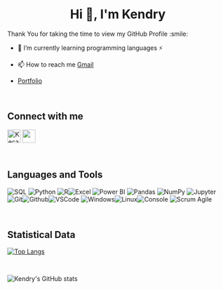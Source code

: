 <h1 align="center">Hi 👋, I'm Kendry</h1>

<div size='20px'>Thank You for taking the time to view my GitHub Profile :smile: </div>

- 🌱 I’m currently learning programming languages ⚡

- 📫 How to reach me [Gmail](carvajalkendri@gmail.com)

- [Portfolio](https://www.kendrycarvajal.com/)

<br>

## Connect with me 
<p align="left">
  <a href="https://www.linkedin.com/in/kendry-c-501639206/" target="blank"><img align="center"
      src="https://raw.githubusercontent.com/rahuldkjain/github-profile-readme-generator/master/src/images/icons/Social/linked-in-alt.svg"
      alt="Kecar2" width="30" /></a>
  <a href = 'https://www.github.com/Kecar2'> <img width = '30px' align= 'center' src="https://raw.githubusercontent.com/rahulbanerjee26/githubAboutMeGenerator/main/icons/github.svg"/></a>
</p>

<br>

## Languages and Tools
![SQL](https://img.icons8.com/color/30/sql.png) ![Python](https://img.icons8.com/color/30/python.png) ![R](https://img.icons8.com/color/30/r.png)![Excel](https://img.icons8.com/color/30/microsoft-excel-2019.png) ![Power BI](https://img.icons8.com/color/30/power-bi.png) ![Pandas](https://img.icons8.com/color/30/pandas.png) ![NumPy](https://img.icons8.com/color/30/numpy.png)  ![Jupyter](https://jupyter.org/assets/homepage/main-logo.svg)![Git](https://img.icons8.com/color/30/git.png)![Github](https://img.icons8.com/material-outlined/30/github.png)![VSCode](https://img.icons8.com/color/30/visual-studio-code-2019.png) ![Windows](https://img.icons8.com/color/30/windows-10.png)![Linux](https://img.icons8.com/color/30/linux.png)![Console](https://img.icons8.com/color/30/console.png) ![Scrum Agile](https://img.icons8.com/external-flaticons-flat-flat-icons/30/000000/external-scrum-agile-flaticons-flat-flat-icons-6.png)
         
<br>

## Statistical Data 
[![Top Langs](https://github-readme-stats.vercel.app/api/top-langs/?username=Kecar2&layout=compact)](https://github.com/Kecar2/github-readme-stats)

<br>

![Kendry's GitHub stats](https://github-readme-stats.vercel.app/api?username=Kecar2&show_icons=true&theme=dark)

<br>



